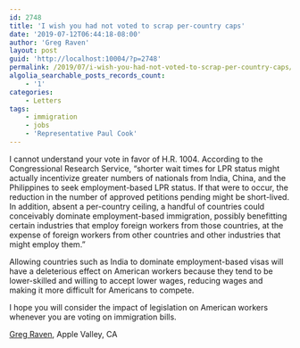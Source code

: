 ```yaml
---
id: 2748
title: 'I wish you had not voted to scrap per-country caps'
date: '2019-07-12T06:44:18-08:00'
author: 'Greg Raven'
layout: post
guid: 'http://localhost:10004/?p=2748'
permalink: /2019/07/i-wish-you-had-not-voted-to-scrap-per-country-caps/
algolia_searchable_posts_records_count:
    - '1'
categories:
    - Letters
tags:
    - immigration
    - jobs
    - 'Representative Paul Cook'
---
```


I cannot understand your vote in favor of H.R. 1004. According to the Congressional Research Service, “shorter wait times for LPR status might actually incentivize greater numbers of nationals from India, China, and the Philippines to seek employment-based LPR status. If that were to occur, the reduction in the number of approved petitions pending might be short-lived. In addition, absent a per-country ceiling, a handful of countries could conceivably dominate employment-based immigration, possibly benefitting certain industries that employ foreign workers from those countries, at the expense of foreign workers from other countries and other industries that might employ them.”

Allowing countries such as India to dominate employment-based visas will have a deleterious effect on American workers because they tend to be lower-skilled and willing to accept lower wages, reducing wages and making it more difficult for Americans to compete.

I hope you will consider the impact of legislation on American workers whenever you are voting on immigration bills.

[Greg Raven](https://www.gregraven.org/), Apple Valley, CA